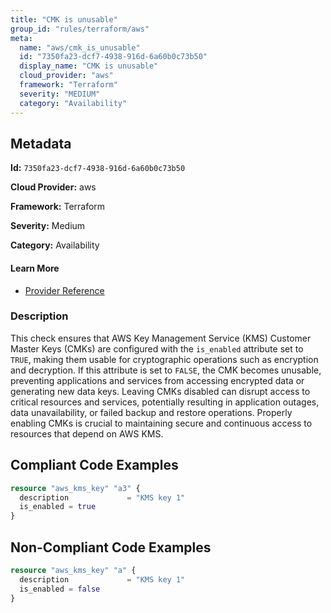 ```yaml
---
title: "CMK is unusable"
group_id: "rules/terraform/aws"
meta:
  name: "aws/cmk_is_unusable"
  id: "7350fa23-dcf7-4938-916d-6a60b0c73b50"
  display_name: "CMK is unusable"
  cloud_provider: "aws"
  framework: "Terraform"
  severity: "MEDIUM"
  category: "Availability"
---
```

## Metadata

**Id:** `7350fa23-dcf7-4938-916d-6a60b0c73b50`

**Cloud Provider:** aws

**Framework:** Terraform

**Severity:** Medium

**Category:** Availability

#### Learn More

 - [Provider Reference](https://registry.terraform.io/providers/hashicorp/aws/latest/docs/resources/kms_key#is_enabled)

### Description

 This check ensures that AWS Key Management Service (KMS) Customer Master Keys (CMKs) are configured with the `is_enabled` attribute set to `TRUE`, making them usable for cryptographic operations such as encryption and decryption. If this attribute is set to `FALSE`, the CMK becomes unusable, preventing applications and services from accessing encrypted data or generating new data keys. Leaving CMKs disabled can disrupt access to critical resources and services, potentially resulting in application outages, data unavailability, or failed backup and restore operations. Properly enabling CMKs is crucial to maintaining secure and continuous access to resources that depend on AWS KMS.


## Compliant Code Examples
```tf
resource "aws_kms_key" "a3" {
  description             = "KMS key 1"
  is_enabled = true
}

```
## Non-Compliant Code Examples
```tf
resource "aws_kms_key" "a" {
  description             = "KMS key 1"
  is_enabled = false
}

```